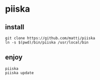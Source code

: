 # piiska

## install

    git clone https://github.com/matti/piiska
    ln -s $(pwd)/bin/piiska /usr/local/bin

## enjoy

    piiska
    piiska update
